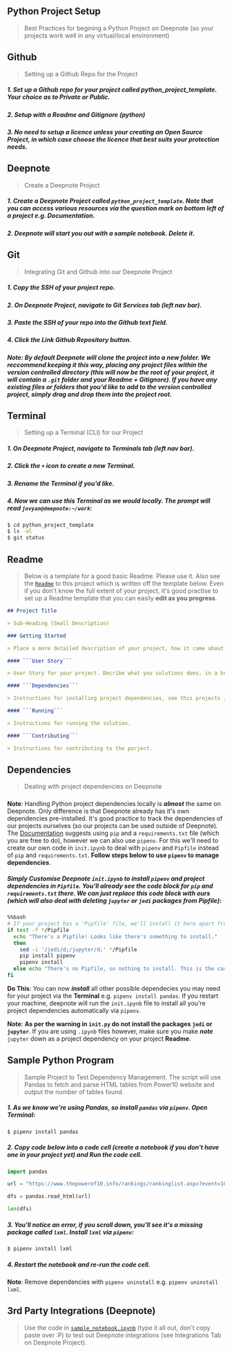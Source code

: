 ## Python Project Setup
> Best Practices for begining a Python Project on Deepnote (so your projects work well in any virtual/local environment)

## Github  
> Setting up a Github Repo for the Project

##### 1. Set up a **Github repo** for your project called python_project_template. Your choice as to Private or Public.

##### 2. Setup with a **Readme and Gitignore (python)**

##### 3. No need to setup a **licence** unless your creating an ***Open Source*** Project, in which case choose the licence that best suits your protection needs.

## Deepnote
> Create a Deepnote Project

##### 1. Create a **Deepnote Project** called ```python_project_template```. Note that you can access various resources via the ***question mark*** on ***bottom left*** of a project e.g. Documentation.

##### 2. Deepnote will start you out with a sample notebook. **Delete** it.

## Git
> Integrating Git and Github into our Deepnote Project

##### 1. **Copy the SSH** of your project repo.

##### 2. On Deepnote Project, navigate to **Git Services** tab (left nav bar).

##### 3. ***Paste*** the SSH of your repo into the **Github** text field.

##### 4. ***Click*** the **Link Github Repository** button.

##### **Note**: By **default** Deepnote will **clone** the project into a new ***folder***. We ***reccommend*** keeping it this way, placing any project files within the version controlled directory (this will now be the root of your project, it will contain a ```.git``` folder and your Readme + Gitignore). If you have any ***existing*** files or folders that you'd like to add to the version controlled project, simply drag and drop them into the project root.

## Terminal
> Setting up a Terminal (CLI) for our Project

##### 1. On Deepnote Project, navigate to **Terminals** tab (left nav bar).

##### 2. ***Click*** the ```+``` icon to create a new Terminal.

##### 3. ***Rename*** the **Terminal** if you'd like.

##### 4. Now we can use this **Terminal** as we would ***locally***. The ***prompt*** will read ```jovyan@deepnote:~/work```:

```bash
$ cd python_project_template
$ ls -al
$ git status
```

## Readme 
> Below is a template for a good basic Readme. Please use it. Also see the [```Readme```](./Readme.md) to this project which is written off the template below. Even if you don't know the full extent of your project, it's good practise to set up a Readme template that you can easily **edit as you progress**.

```markdown
## Project Title

> Sub-Heading (Small Description)

### Getting Started

> Place a more detailed description of your project, how it came about, inspiration, reading. 

#### ```User Story```

> User Story for your project. Decribe what you solutions does, in a brief step by step story.

#### ```Dependencies```

> Instructions for installing project dependencies, see this projects [Readme](./Readme.md) for a good template.

#### ```Running```

> Instructions for running the solution.

#### ```Contributing```

> Instructions for contributing to the porject.
```

## Dependencies
> Dealing with project dependencies on Deepnote

###

**Note**: Handling Python project dependencies locally is ***almost*** the same on Deepnote. Only difference is that Deepnote already has it's own dependencies pre-installed. It's good practice to track the dependencies of our projects ourselves (so our projects can be used outside of Deepnote). The [Documentation](https://docs.deepnote.com/environment/python-requirements) suggests using ```pip``` and a ```requirements.txt``` file (which you are free to do), however we can also use ```pipenv```. For this we'll need to create our own code in ```init.ipynb``` to deal with ```pipenv``` and ```Pipfile``` instead of ```pip``` and ```requirements.txt```. **Follow steps below to use ```pipenv``` to manage dependencies**.

##### Simply Customise Deepnote ```init.ipynb``` to install ```pipenv``` and project dependencies in ```Pipfile```. You'll already see the code block for ```pip``` and ```requirements.txt``` there. We can just **replace this code block** with ours (which will also deal with deleting ```jupyter``` or ```jedi``` packages from Pipfile):

```bash
%%bash
# If your project has a 'Pipfile' file, we'll install it here apart from blacklisted packages that interfere with Deepnote (see above).
if test -f */Pipfile
  echo "There's a Pipfile! Looks like there's something to install."
  then
    sed -i '/jedi/d;/jupyter/d;' */Pipfile
    pip install pipenv
    pipenv install
  else echo "There's no Pipfile, so nothing to install. This is the case with most projects."
fi
```

**Do This**: You can now ***install*** all other possible dependecies you may need for your project via the **Terminal** e.g. ```pipenv install pandas```. If you restart your machine, deepnote will run the ```init.ipynb``` file to install all you're project dependencies automatically via ```pipenv```.

**Note**: **As per the warning in ```init.py``` do not install the packages ```jedi``` or ```jupyter```**. If you are using ```.ipynb``` files however, make sure you make ***note*** ```jupyter``` down as a project dependency on your project **Readme**.

## Sample Python Program

> Sample Project to Test Dependency Management. The script will use Pandas to fetch and parse HTML tables from Power10 website and output the number of tables found.

##### 1. As we know we're using Pandas, so install ```pandas``` via ```pipenv```. Open Terminal: 

```bash
$ pipenv install pandas
```

##### 2. **Copy** code below into a code cell (create a notebook if you don't have one in your project yet) and ***Run*** the code cell.

```python
import pandas

url = "https://www.thepowerof10.info/rankings/rankinglist.aspx?event=100&agegroup=ALL&sex=W&year=2020"

dfs = pandas.read_html(url)

len(dfs)
```

##### 3. You'll notice an error, if you scroll down, you'll see it's a missing package called ```lxml```. Install ```lxml``` via ```pipenv```:

```bash
$ pipenv install lxml
```

##### 4. Restart the notebook and re-run the code cell.

**Note**: Remove dependencies with ```pipenv uninstall``` e.g. ```pipenv uninstall lxml```.

## 3rd Party Integrations (Deepnote)

> Use the code in [```sample_notebook.ipynb```](./sample_notebook.ipynb) (type it all out, don't copy paste over :P) to test out Deepnote integrations (see Integrations Tab on Deepnote Project).